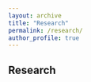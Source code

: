 ```yaml
---
layout: archive
title: "Research"
permalink: /research/
author_profile: true
---
```


## Research

 <!-- {% if author.googlescholar %}
  You can also find my articles on <u><a href="{{https://scholar.google.com/citations?hl=en&user=0MEXVUsAAAAJ}}">my Google Scholar profile</a>.</u>
{% endif %}

{% include base_path %}

{% for post in site.publications reversed %}
  {% include archive-single.html %}
{% endfor %} -->
